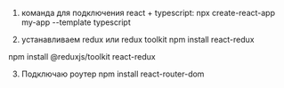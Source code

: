 
1. команда для подключения react + typescript:
npx create-react-app my-app --template typescript

2. устанавливаем redux или redux toolkit 
npm install react-redux

npm install @reduxjs/toolkit react-redux

3. Подключаю роутер
npm install react-router-dom